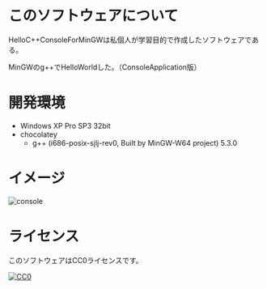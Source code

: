 ﻿# このソフトウェアについて #

HelloC++ConsoleForMinGWは私個人が学習目的で作成したソフトウェアである。

MinGWのg++でHelloWorldした。（ConsoleApplication版）

# 開発環境 #

* Windows XP Pro SP3 32bit
* chocolatey
    * g++ (i686-posix-sjlj-rev0, Built by MinGW-W64 project) 5.3.0

# イメージ #

![console](https://cdn-ak.f.st-hatena.com/images/fotolife/y/ytyaru/20160925/20160925070037.png)

# ライセンス #

このソフトウェアはCC0ライセンスです。

[![CC0](http://i.creativecommons.org/p/zero/1.0/88x31.png "CC0")](http://creativecommons.org/publicdomain/zero/1.0/deed.ja)
